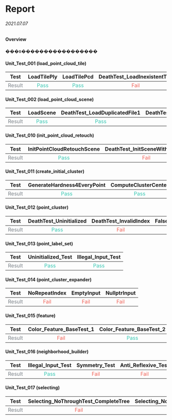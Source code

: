 Report 
=================
###### 2021.07.07

#### Overview
���в�����������������


#### Unit_Test_001 (load_point_cloud_tile)

| Test | LoadTilePly | LoadTilePcd | DeathTest_LoadInexistentTile |
| :----: | :----: | :----: | :----: |
| <font color=#7E858B>Result</font> | <font color=#3CC8B4>Pass</font> | <font color=#3CC8B4>Pass</font> | <font color=#F0645A>Fail</font> |


#### Unit_Test_002 (load_point_cloud_scene)

| Test | LoadScene | DeathTest_LoadDuplicatedFile1 | DeathTest_LoadDuplicatedFile2 | DeathTest_LoadPartiallyIncorrectFileSet | DeathTest_LoadIncorrectFileSet |
| :----: | :----: | :----: | :----: | :----: | :----: |
| <font color=#7E858B>Result</font> | <font color=#3CC8B4>Pass</font> | <font color=#3CC8B4>Pass</font> | <font color=#F0645A>Fail</font> | <font color=#F0645A>Fail</font> | <font color=#F0645A>Fail</font> |


#### Unit_Test_010 (init_point_cloud_retouch)

| Test | InitPointCloudRetouchScene | DeathTest_InitSceneWithErrorPtr | InitPointLabelSet | DeathTest_InitSceneWithNegativeSize | InitRetouchTask | DeathTest_InitRetouchTaskWithErrorConfig | InitPointCloudRetouchManager |
| :----: | :----: | :----: | :----: | :----: | :----: | :----: | :----: |
| <font color=#7E858B>Result</font> | <font color=#3CC8B4>Pass</font> | <font color=#F0645A>Fail</font> | <font color=#3CC8B4>Pass</font> | <font color=#3CC8B4>Pass</font> | <font color=#3CC8B4>Pass</font> | <font color=#3CC8B4>Pass</font> | <font color=#3CC8B4>Pass</font> |


#### Unit_Test_011 (create_initial_cluster)

| Test | GenerateHardness4EveryPoint | ComputeClusterCenter | DivideUserSpecifiedRegion | CreateInitialCluster |
| :----: | :----: | :----: | :----: | :----: |
| <font color=#7E858B>Result</font> | <font color=#3CC8B4>Pass</font> | <font color=#3CC8B4>Pass</font> | <font color=#3CC8B4>Pass</font> | <font color=#3CC8B4>Pass</font> |


#### Unit_Test_012 (point_cluster)

| Test | DeathTest_Uninitialized | DeathTest_InvalidIndex | FalseProbability_Test |
| :----: | :----: | :----: | :----: |
| <font color=#7E858B>Result</font> | <font color=#3CC8B4>Pass</font> | <font color=#F0645A>Fail</font> | <font color=#F0645A>Fail</font> |


#### Unit_Test_013 (point_label_set)

| Test | Uninitialized_Test | Illegal_Input_Test |
| :----: | :----: | :----: |
| <font color=#7E858B>Result</font> | <font color=#3CC8B4>Pass</font> | <font color=#3CC8B4>Pass</font> |


#### Unit_Test_014 (point_cluster_expander)

| Test | NoRepeatIndex | EmptyInput | NullptrInput |
| :----: | :----: | :----: | :----: |
| <font color=#7E858B>Result</font> | <font color=#F0645A>Fail</font> | <font color=#F0645A>Fail</font> | <font color=#F0645A>Fail</font> |


#### Unit_Test_015 (feature)

| Test | Color_Feature_BaseTest_1 | Color_Feature_BaseTest_2 | Color_Feature_BaseTest_3 | Color_Feature_BaseTest_4 | Plane_Feature_BaseTest_1 | Plane_Feature_BaseTest_2 |
| :----: | :----: | :----: | :----: | :----: | :----: | :----: |
| <font color=#7E858B>Result</font> | <font color=#F0645A>Fail</font> | <font color=#3CC8B4>Pass</font> | <font color=#F0645A>Fail</font> | <font color=#F0645A>Fail</font> | <font color=#F0645A>Fail</font> | <font color=#F0645A>Fail</font> |


#### Unit_Test_016 (neighborhood_builder)

| Test | Illegal_Input_Test | Symmetry_Test | Anti_Reflexive_Test |
| :----: | :----: | :----: | :----: |
| <font color=#7E858B>Result</font> | <font color=#3CC8B4>Pass</font> | <font color=#F0645A>Fail</font> | <font color=#F0645A>Fail</font> |


#### Unit_Test_017 (selecting)

| Test | Selecting_NoThroughTest_CompleteTree | Selecting_NoThroughTest_CompleteGround | Selecting_NoThroughTest_CompleteBuilding | Selecting_MultipleObjectsTest_CompleteMoreTrees |
| :----: | :----: | :----: | :----: | :----: |
| <font color=#7E858B>Result</font> | <font color=#F0645A>Fail</font> | <font color=#3CC8B4>Pass</font> | <font color=#F0645A>Fail</font> | <font color=#F0645A>Fail</font> |

